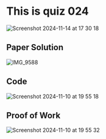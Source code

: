# This is quiz 024
<img width="max" alt="Screenshot 2024-11-14 at 17 30 18" src="https://github.com/user-attachments/assets/121cfc31-a11c-4252-aa3d-4753eb45929e">


## Paper Solution 

![IMG_9588](https://github.com/user-attachments/assets/36f1c357-8ddc-47b3-984a-c38e5384a2ce)

## Code

<img width="max" alt="Screenshot 2024-11-10 at 19 55 18" src="https://github.com/user-attachments/assets/c4f4a462-291a-4ed9-893c-eb53b346d976">


## Proof of Work

<img width="max" alt="Screenshot 2024-11-10 at 19 55 32" src="https://github.com/user-attachments/assets/d9699e81-a4ee-4536-9237-6e3584cc1d8a">


